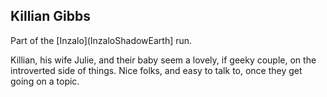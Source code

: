## Killian Gibbs

Part of the [Inzalo](InzaloShadowEarth] run.

Killian, his wife Julie, and their baby seem a lovely, if geeky
couple, on the introverted side of things.  Nice folks, and easy to
talk to, once they get going on a topic.
